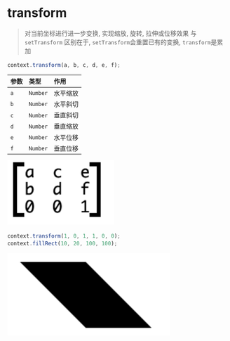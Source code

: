 # transform

> 对当前坐标进行进一步变换, 实现缩放, 旋转, 拉伸或位移效果
> 与`setTransform` 区别在于, `setTransform`会重置已有的变换, `transform`是累加

```js
context.transform(a, b, c, d, e, f);
```

参数| 类型 |作用
|:----|:----|:----|
`a`| `Number` |水平缩放
`b`| `Number` |水平斜切
`c`| `Number` |垂直斜切
`d`| `Number` |垂直缩放
`e`| `Number` |水平位移
`f`| `Number` |垂直位移
![](./__assets__/setTransform-2022-03-29-17-48-14.png)

```js
context.transform(1, 0, 1, 1, 0, 0);
context.fillRect(10, 20, 100, 100);
```

![](./__assets__/setTransform-2022-03-29-17-50-49.png)
